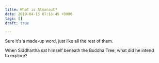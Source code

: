 ```yaml
---
title: What is Atmanaut?
date: 2019-04-15 07:16:49 +0000
tags: []
draft: true

---
```

Sure it's a made-up word, just like all the rest of them.

When Siddhartha sat himself beneath the Buddha Tree, what did he intend to explore?